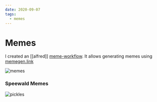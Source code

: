 ```yaml
---
date: 2020-09-07
tags:
  - memes
---
```


# Memes

I created an [[alfred]] [meme-workflow](https://github.com/dnnsmnstrr/alfred-meme). It allows generating memes using [memegen.link](https://memegen.link)

![memes](https://api.memegen.link/images/buzz/MEMES/MEMES_EVERYWHERE)





### Speewald Memes
![pickles](https://api.memegen.link/images/toohigh/THE_amount_of_pickleS_is/TOO_DAMN_HIGH)

